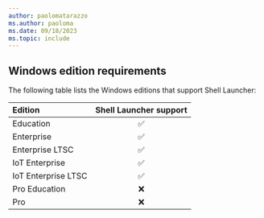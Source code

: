 ```yaml
---
author: paolomatarazzo
ms.author: paoloma
ms.date: 09/18/2023
ms.topic: include
---
```


<!--## Windows edition and licensing requirements-->

## Windows edition requirements

The following table lists the Windows editions that support Shell Launcher:

|Edition|Shell Launcher support|
|:---|:---:|
|Education|✅|
|Enterprise |✅|
|Enterprise LTSC|✅|
|IoT Enterprise | ✅|
|IoT Enterprise LTSC|✅|
|Pro Education|❌|
|Pro|❌|

<!--
Shell Launcher license entitlements are granted by the following licenses:

|Windows Pro/Pro Education/SE|Windows Enterprise E3|Windows Enterprise E5|Windows Education A3|Windows Education A5|
|:---:|:---:|:---:|:---:|:---:|
|No|Yes|Yes|Yes|Yes|

For more information about Windows licensing, see [Windows licensing overview](/windows/whats-new/windows-licensing).

-->